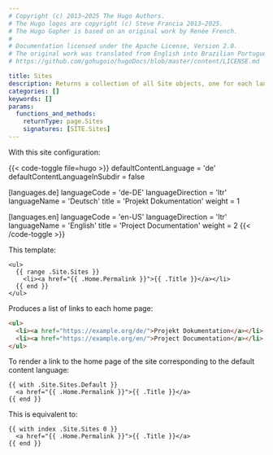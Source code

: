 ```yaml
---
# Copyright (c) 2013–2025 The Hugo Authors.
# The Hugo logos are copyright (c) Steve Francia 2013–2025.
# The Hugo Gopher is based on an original work by Renée French.
#
# Documentation licensed under the Apache License, Version 2.0.
# The original work was translated from English into Brazilian Portuguese.
# https://github.com/gohugoio/hugoDocs/blob/master/content/LICENSE.md

title: Sites
description: Returns a collection of all Site objects, one for each language, ordered by default content language then by language weight.
categories: []
keywords: []
params:
  functions_and_methods:
    returnType: page.Sites
    signatures: [SITE.Sites]
---
```


With this site configuration:

{{< code-toggle file=hugo >}}
defaultContentLanguage = 'de'
defaultContentLanguageInSubdir = false

[languages.de]
languageCode = 'de-DE'
languageDirection = 'ltr'
languageName = 'Deutsch'
title = 'Projekt Dokumentation'
weight = 1

[languages.en]
languageCode = 'en-US'
languageDirection = 'ltr'
languageName = 'English'
title = 'Project Documentation'
weight = 2
{{< /code-toggle >}}

This template:

```go-html-template
<ul>
  {{ range .Site.Sites }}
    <li><a href="{{ .Home.Permalink }}">{{ .Title }}</a></li>
  {{ end }}
</ul>
```

Produces a list of links to each home page:

```html
<ul>
  <li><a href="https://example.org/de/">Projekt Dokumentation</a></li>
  <li><a href="https://example.org/en/">Project Documentation</a></li>
</ul>
```

To render a link to the home page of the site corresponding to the default content language:

```go-html-template
{{ with .Site.Sites.Default }}
  <a href="{{ .Home.Permalink }}">{{ .Title }}</a>
{{ end }}
```

This is equivalent to:

```go-html-template
{{ with index .Site.Sites 0 }}
  <a href="{{ .Home.Permalink }}">{{ .Title }}</a>
{{ end }}
```
